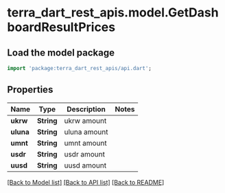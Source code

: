 # terra_dart_rest_apis.model.GetDashboardResultPrices

## Load the model package
```dart
import 'package:terra_dart_rest_apis/api.dart';
```

## Properties
Name | Type | Description | Notes
------------ | ------------- | ------------- | -------------
**ukrw** | **String** | ukrw amount | 
**uluna** | **String** | uluna amount | 
**umnt** | **String** | umnt amount | 
**usdr** | **String** | usdr amount | 
**uusd** | **String** | uusd amount | 

[[Back to Model list]](../README.md#documentation-for-models) [[Back to API list]](../README.md#documentation-for-api-endpoints) [[Back to README]](../README.md)


